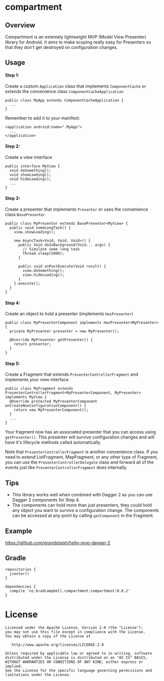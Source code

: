 # compartment

## Overview

Compartment is an extemely lightweight MVP (Model View Presenter) library for Android. It aims to make scoping really easy for Presenters so that they don't get destroyed on configuration changes. 

## Usage

#### Step 1: 
Create a custom `Application` class that implements `ComponentCache` or extends the convenience class `ComponentCacheApplication`

```
public class MyApp extends ComponentCacheApplication {
  ...
}
```

Remember to add it to your manifest:

```
<application android:name=".MyApp">
  ...
</application>
```

#### Step 2: 
Create a view interface

```
public interface MyView {
  void doSomething();
  void showLoading();
  void hideLoading();
  ...
}
```

#### Step 3: 
Create a presenter that implements `Presenter` or uses the convenience class `BasePresenter`
```
public class MyPresenter extends BasePresenter<MyView> {
  public void someLongTask() {
    view.showLoading();
    
    new AsyncTask<Void, Void, Void>() {
      public Void doInBackground(Void... args) {
        // Simulate some long task
        Thread.sleep(5000);
      }
      
      public void onPostExecute(Void result) {
        view.doSomething();
        view.hideLoading();
      }
    }.execute();
  }
}
```

#### Step 4: 
Create an object to hold a presenter (implements `HasPresenter`)

```
public class MyPresenterComponent implements HasPresenter<MyPresenter> {
  private MyPresenter presenter = new MyPresenter();
  
  @Override MyPresenter getPresenter() {
    return presenter;
  }
}
```

#### Step 5: 
Create a Fragment that extends `PresenterControllerFragment` and implements your view interface. 

```
public class MyFragment extends PresenterControllerFragment<MyPresenterComponent, MyPresenter> implements MyView {
  @Override protected MyPresenterComponent onCreateNonConfigurationComponent() {
    return new MyPresenterComponent();
  }
  ...
}
```

Your fragment now has an associated presenter that you can access using `getPresenter()`. This presenter will survive configuration changes and will have it's lifecycle methods called automatically.

Note that `PresenterControllerFragment` is another convenience class. If you need to extend ListFragment, MapFragment, or any other type of Fragment, you can use the `PresenterControllerDelegate` class and forward all of the events just like `PresenterControllerFragment` does internally. 

## Tips

- This library works well when combined with Dagger 2 as you can use Dagger 2 components for Step 4.
- The components can hold more than just presenters, they could hold any object you want to survive a configuration change. The components can be accessed at any point by calling `getComponent` in the Fragment. 

## Example

https://github.com/grandstaish/hello-mvp-dagger-2

## Gradle 

```
repositories {
  jcenter()
}

dependencies {
  compile 'nz.bradcampbell.compartment:compartment:0.0.2'
}
```

# License

    Licensed under the Apache License, Version 2.0 (the "License");
    you may not use this file except in compliance with the License.
    You may obtain a copy of the License at

       http://www.apache.org/licenses/LICENSE-2.0

    Unless required by applicable law or agreed to in writing, software
    distributed under the License is distributed on an "AS IS" BASIS,
    WITHOUT WARRANTIES OR CONDITIONS OF ANY KIND, either express or implied.
    See the License for the specific language governing permissions and
    limitations under the License.
